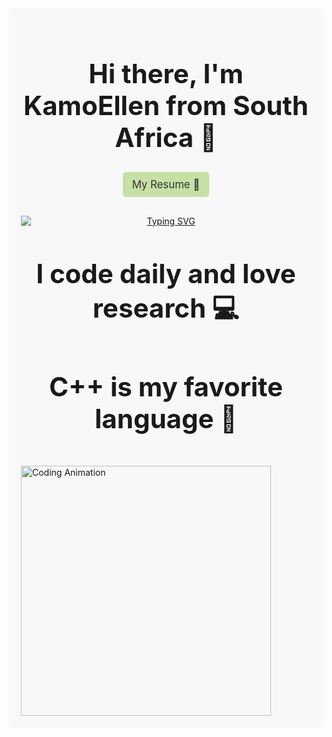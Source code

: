 <div style="background-color: #f8f8f8; padding: 20px; border-radius: 10px;">
  <h1 style="text-align: center; font-size: 3em;">Hi there, I'm KamoEllen from South Africa 👋</h1>
  <div style="display: flex; justify-content: center; margin-top: 30px;">
    <a href="https://docs.google.com/document/d/1ZBOE8OBPfpR-X3lSLbStQc4oQIKT0Nt48yhvsfTJzz4/edit?usp=sharing" target="_blank" style="font-size: 1.2em; text-decoration: none; background-color: #c5e1a5; color: #333; border-radius: 5px; padding: 10px 15px; transition: all 0.2s ease;">
      My Resume 📄
    </a>
  </div>
  <p style="text-align: center; margin-top: 30px;">
    <a href="https://github.com/DenverCoder1/readme-typing-svg">
      <img src="https://readme-typing-svg.herokuapp.com?lines=Aspiring+Software+Engineer;Open+Source+Contributor;Problem+Solver;Full+Stack+Web+Developer;Content+Creator;Tech+Enthusiast&center=true&width=500&height=50" alt="Typing SVG" style="display: block; margin: 0 auto;">
    </a>
  </p>
  <h1 style="text-align: center; font-size: 3em; margin-top: 50px;">I code daily and love research 💻</h1>
  <h1 style="text-align: center; font-size: 3em;">C++ is my favorite language 🚀</h1>
  <div style="display: flex; justify-content: space-between; margin-top: 50px;">
    <img src="https://www.ameba.com.uy/wp-content/uploads/2016/03/animacion-lobo-2.gif" alt="Coding Animation" style="width: 400px;">
